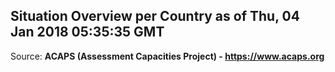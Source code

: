 ## Situation Overview per Country as of Thu, 04 Jan 2018 05:35:35 GMT

Source: **ACAPS (Assessment Capacities Project) - https://www.acaps.org**